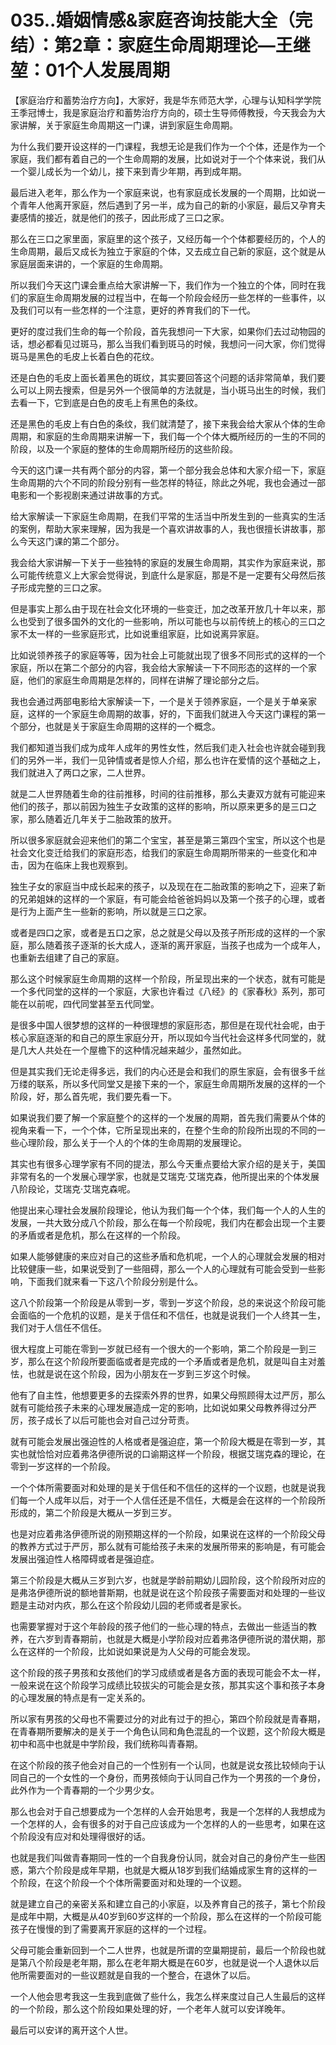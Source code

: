 # 035..婚姻情感&家庭咨询技能大全（完结）：第2章：家庭生命周期理论—王继堃：01个人发展周期

【家庭治疗和蓄势治疗方向】，大家好，我是华东师范大学，心理与认知科学学院王季冠博士，我是家庭治疗和蓄势治疗方向的，硕士生导师傅教授，今天我会为大家讲解，关于家庭生命周期这一门课，讲到家庭生命周期。

为什么我们要开设这样的一门课程，我想无论是我们作为一个个体，还是作为一个家庭，我们都有着自己的一个生命周期的发展，比如说对于一个个体来说，我们从一个婴儿成长为一个幼儿，接下来到青少年期，再到成年期。

最后进入老年，那么作为一个家庭来说，也有家庭成长发展的一个周期，比如说一个青年人他离开家庭，然后遇到了另一半，成为自己的新的小家庭，最后又孕育夫妻感情的接近，就是他们的孩子，因此形成了三口之家。

那么在三口之家里面，家庭里的这个孩子，又经历每一个个体都要经历的，个人的生命周期，最后又成长为独立于家庭的个体，又去成立自己新的家庭，这个就是从家庭层面来讲的，一个家庭的生命周期。

所以我们今天这门课会重点给大家讲解一下，我们作为一个独立的个体，同时在我们的家庭生命周期发展的过程当中，在每一个阶段会经历一些怎样的一些事件，以及我们可以有一些怎样的一个注意，更好的养育我们的下一代。

更好的度过我们生命的每一个阶段，首先我想问一下大家，如果你们去过动物园的话，想必都看见过斑马，那么当我们看到斑马的时候，我想问一问大家，你们觉得斑马是黑色的毛皮上长着白色的花纹。

还是白色的毛皮上面长着黑色的斑纹，其实要回答这个问题的话非常简单，我们要么可以上网去搜索，但是另外一个很简单的方法就是，当小斑马出生的时候，我们去看一下，它到底是白色的皮毛上有黑色的条纹。

还是黑色的毛皮上有白色的条纹，我们就清楚了，接下来我会给大家从个体的生命周期，和家庭的生命周期来讲解一下，我们每一个个体大概所经历的一生的不同的阶段，以及一个家庭的整体的生命周期所经历的这些阶段。

今天的这门课一共有两个部分的内容，第一个部分我会总体和大家介绍一下，家庭生命周期的六个不同的阶段分别有一些怎样的特征，除此之外呢，我也会通过一部电影和一个影视剧来通过讲故事的方式。

给大家解读一下家庭生命周期，在我们平常的生活当中所发生到的一些真实的生活的案例，帮助大家来理解，因为我是一个喜欢讲故事的人，我也很擅长讲故事，那么今天这门课的第二个部分。

我会给大家讲解一下关于一些独特的家庭的发展生命周期，其实作为家庭来说，那么可能传统意义上大家会觉得说，到底什么是家庭，那是不是一定要有父母然后孩子形成完整的三口之家。

但是事实上那么由于现在社会文化环境的一些变迁，加之改革开放几十年以来，那么也受到了很多国外的文化的一些影响，所以可能也与以前传统上的核心的三口之家不太一样的一些家庭形式，比如说重组家庭，比如说离异家庭。

比如说领养孩子的家庭等等，因为社会上可能就出现了很多不同形式的这样的一个家庭，所以在第二个部分的内容，我会给大家解读一下不同形态的这样的一个家庭，他们的家庭生命周期是怎样的，同样在讲解了理论部分之后。

我也会通过两部电影给大家解读一下，一个是关于领养家庭，一个是关于单亲家庭，这样的一个家庭生命周期的故事，好的，下面我们就进入今天这门课程的第一个部分，也就是关于家庭生命周期的这样的一个概念。

我们都知道当我们成为成年人成年的男性女性，然后我们走入社会也许就会碰到我们的另外一半，我们一见钟情或者是惊人介绍，那么也许在爱情的这个基础之上，我们就进入了两口之家，二人世界。

就是二人世界随着生命的往前推移，时间的往前推移，那么夫妻双方就有可能迎来他们的孩子，那以前因为独生子女政策的这样的影响，所以原来更多的是三口之家，那么随着近几年关于二胎政策的放开。

所以很多家庭就会迎来他们的第二个宝宝，甚至是第三第四个宝宝，所以这个也是社会文化变迁给我们的家庭形态，给我们的家庭生命周期所带来的一些变化和冲击，因为在临床上我也观察到。

独生子女的家庭当中成长起来的孩子，以及现在在二胎政策的影响之下，迎来了新的兄弟姐妹的这样的一个家庭，有可能会给爸爸妈妈以及第一个孩子的心理，或者是行为上面产生一些新的影响，所以就是三口之家。

或者是四口之家，或者是五口之家，总之就是父母以及孩子所形成的这样的一个家庭，那么随着孩子逐渐的长大成人，逐渐的离开家庭，当孩子也成为一个成年人，也重新去组建了自己的家庭。

那么这个时候家庭生命周期的这样一个阶段，所呈现出来的一个状态，就有可能是一个多代同堂的这样的一个家庭，大家也许看过《八经》的《家春秋》系列，那可能在以前呢，四代同堂甚至五代同堂。

是很多中国人很梦想的这样的一种很理想的家庭形态，那但是在现代社会呢，由于核心家庭逐渐的和自己的原生家庭分开，所以现如今当代社会这样多代同堂的，就是几大人共处在一个屋檐下的这种情况越来越少，虽然如此。

但是其实我们无论走得多远，我们的内心还是会和我们的原生家庭，会有很多千丝万缕的联系，所以多代同堂又是接下来的一个，家庭生命周期所发展的这样的一个阶段，好，那么首先呢，我们要先看一下。

如果说我们要了解一个家庭整个的这样的一个发展的周期，首先我们需要从个体的视角来看一下，一个个体，它所呈现出来的，在整个生命的阶段所出现的不同的一些心理阶段，那么关于一个人的个体的生命周期的发展理论。

其实也有很多心理学家有不同的提法，那么今天重点要给大家介绍的是关于，美国非常有名的一个发展心理学家，也就是艾瑞克·艾瑞克森，他所提出来的个体发展八阶段论，艾瑞克·艾瑞克森呢。

他提出来心理社会发展阶段理论，他认为我们每一个个体，我们每一个人的人生的发展，一共大致分成八个阶段，那么在每一个阶段呢，我们内在都会出现一个主要的矛盾或者是危机，那么在这样的一个阶段。

如果人能够健康的来应对自己的这些矛盾和危机呢，一个人的心理就会发展的相对比较健康一些，如果说受到了一些阻碍，那么一个人的心理就有可能会受到一些影响，下面我们就来看一下这八个阶段分别是什么。

这八个阶段第一个阶段是从零到一岁，零到一岁这个阶段，总的来说这个阶段可能会面临的一个危机的议题，是关于信任和不信任，也就是说我们一个人终其一生，我们对于人信任不信任。

很大程度上可能在零到一岁就已经有一个很大的一个影响，第二个阶段是一到三岁，那么在这个阶段所要面临或者是完成的一个矛盾或者是危机，就是叫自主对羞怯，也就是说在这个阶段，因为小朋友在一岁到三岁这个时候。

他有了自主性，他想要更多的去探索外界的世界，如果父母照顾得太过严厉，那么就有可能给孩子未来的心理发展造成一定的影响，比如说如果父母教养得过分严厉，孩子成长了以后可能也会对自己过分苛责。

就有可能会发展出强迫性的人格或者是强迫症，第一个阶段大概是在零到一岁，其实也就恰恰对应着弗洛伊德所说的口谕期这样一个阶段，根据艾瑞克森的理论，在零到一岁这样的一个阶段。

一个个体所需要面对和处理的是关于信任和不信任的这样的一个议题，也就是说我们每一个人成年以后，对于一个人信任还是不信任，大概是会在这样的一个阶段所形成的，第二个阶段是大概从一岁到三岁。

也是对应着弗洛伊德所说的刚预期这样的一个阶段，如果说在这样的一个阶段父母的教养方式过于严厉，那么就有可能给孩子未来的发展所带来的影响是，有可能会发展出强迫性人格障碍或者是强迫症。

第三个阶段是大概从三岁到六岁，也就是学龄前期幼儿园阶段，这个阶段所对应的是弗洛伊德所说的额地普斯期，也就是说在这个阶段孩子需要面对和处理的一些议题是主动对内疚，那么在这个阶段幼儿园的老师或者是家长。

也需要掌握对于这个年龄段的孩子他们的一些心理的特点，去做出一些适当的教养，在六岁到青春期前，也就是大概是小学阶段对应着弗洛伊德所说的潜伏期，那么在这样的一个阶段，比如说如果说是为人父母的可能会发现。

这个阶段的孩子男孩和女孩他们的学习成绩或者是各方面的表现可能会不太一样，一般来说在这个阶段学习成绩比较拔尖的可能会是女孩，那其实这个事和孩子本身的心理发展的特点是有一定关系的。

所以家有男孩的父母也不需要过分的对此有过于的担心，第四个阶段就是青春期，在青春期所要解决的是关于一个角色认同和角色混乱的一个议题，这个阶段大概是初中和高中也就是中学阶段，我们统称叫青春期。

在这个阶段的孩子他会对自己的一个性别有一个认同，也就是说女孩比较倾向于认同自己的一个女性的一个身份，而男孩倾向于认同自己作为一个男孩的一个身份，此外作为一个青春期的一个少男少女。

那么也会对于自己想要成为一个怎样的人会开始思考，我是一个怎样的人我想成为一个怎样的人，会有很多的对于自己应该成为一个怎样的人的一些思考，如果在这个阶段没有应对和处理得很好的话。

也就是我们叫做青春期同一性的一个自我身份认同，就会对自己的身份产生一些困惑，第六个阶段是成年早期，也就是大概从18岁到我们结婚成家生育的这样的一个阶段，在这个阶段一个个体所需要面对和处理的一个议题。

就是建立自己的亲密关系和建立自己的小家庭，以及养育自己的孩子，第七个阶段是成年中期，大概是从40岁到60岁这样的一个阶段，那么在这样的一个阶段可能孩子在慢慢的到了需要离开家庭的这样的一个过程。

父母可能会重新回到一个二人世界，也就是所谓的空巢期提前，最后一个阶段也就是第八个阶段是老年期，那么在老年期大概是在60岁，也就是说一个人退休以后他所需要面对的一些议题就是自我的一个整合，在退休了以后。

一个人他会思考我这一生我到底做了些什么，我怎么样来度过自己人生最后的这样的一个阶段，那么这个阶段如果处理的好，一个老年人就可以安详晚年。

最后可以安详的离开这个人世。